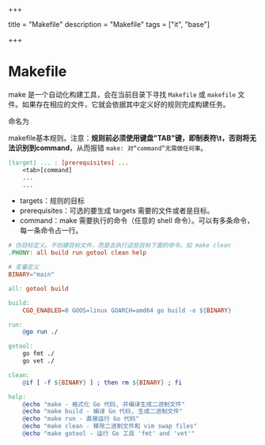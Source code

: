 

+++

title = "Makefile"
description = "Makefile"
tags = ["it", "base"]

+++



# Makefile

make 是一个自动化构建工具，会在当前目录下寻找 `Makefile` 或 `makefile` 文件。如果存在相应的文件，它就会依据其中定义好的规则完成构建任务。

命名为

makefile基本规则。注意：**规则前必须使用键盘"TAB"键，即制表符\t，否则将无法识别到command**，从而报错 `make: 对“command”无需做任何事`。

```makefile
[target] ... : [prerequisites] ...
	<tab>[command]
    ...
    ...
```

- targets：规则的目标
- prerequisites：可选的要生成 targets 需要的文件或者是目标。
- command：make 需要执行的命令（任意的 shell 命令）。可以有多条命令，每一条命令占一行。

```makefile
# 伪目标定义。不创建目标文件，而是去执行这些目标下面的命令。如 make clean
.PHONY: all build run gotool clean help

# 变量定义
BINARY="main"

all: gotool build

build:
	CGO_ENABLED=0 GOOS=linux GOARCH=amd64 go build -o ${BINARY}

run:
	@go run ./

gotool:
	go fmt ./
	go vet ./

clean:
	@if [ -f ${BINARY} ] ; then rm ${BINARY} ; fi

help:
	@echo "make - 格式化 Go 代码, 并编译生成二进制文件"
	@echo "make build - 编译 Go 代码, 生成二进制文件"
	@echo "make run - 直接运行 Go 代码"
	@echo "make clean - 移除二进制文件和 vim swap files"
	@echo "make gotool - 运行 Go 工具 'fmt' and 'vet'"
```